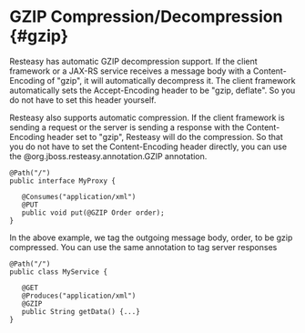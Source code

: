 GZIP Compression/Decompression {#gzip}
==============================

Resteasy has automatic GZIP decompression support. If the client
framework or a JAX-RS service receives a message body with a
Content-Encoding of "gzip", it will automatically decompress it. The
client framework automatically sets the Accept-Encoding header to be
"gzip, deflate". So you do not have to set this header yourself.

Resteasy also supports automatic compression. If the client framework is
sending a request or the server is sending a response with the
Content-Encoding header set to "gzip", Resteasy will do the compression.
So that you do not have to set the Content-Encoding header directly, you
can use the @org.jboss.resteasy.annotation.GZIP annotation.

    @Path("/")
    public interface MyProxy {

       @Consumes("application/xml")
       @PUT
       public void put(@GZIP Order order);
    }

In the above example, we tag the outgoing message body, order, to be
gzip compressed. You can use the same annotation to tag server responses

    @Path("/")
    public class MyService {

       @GET
       @Produces("application/xml")
       @GZIP
       public String getData() {...}
    }
